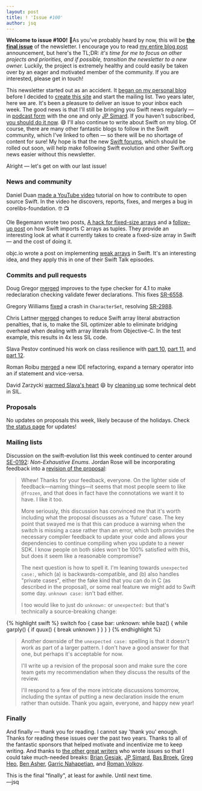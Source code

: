 ```yaml
---
layout: post
title: ! 'Issue #100'
author: jsq
---
```


**Welcome to issue #100!** 🎉As you've probably heard by now, this will be [**the final issue**](https://www.jessesquires.com/blog/swift-weekly-brief-hiatus/) of the newsletter. I encourage you to read [my entire blog post](https://www.jessesquires.com/blog/swift-weekly-brief-hiatus/) announcement, but here's the TL;DR: *it's time for me to focus on other projects and priorities, and if possible, transition the newsletter to a new owner.* Luckily, the project is extremely healthy and could easily be taken over by an eager and motivated member of the community. If you are interested, please get in touch!

This newsletter started out as an accident. It [began on my personal blog](https://www.jessesquires.com/blog/swift-open-source/) before I decided to [create this site](https://www.jessesquires.com/blog/new-weekly-brief/) and start the mailing list. Two years later, here we are. It's been a pleasure to deliver an issue to your inbox each week. The good news is that I'll still be bringing you Swift news regularly &mdash; in [podcast form](https://spec.fm/podcasts/swift-unwrapped) with the one and only [JP Simard](https://twitter.com/simjp). If you haven't subscribed, [you should do it now](https://itunes.apple.com/us/podcast/swift-unwrapped/id1209817203). 😄 I'll also continue to write about Swift on my blog. Of course, there are many other fantastic blogs to follow in the Swift community, which I've linked to often &mdash; so there will be no shortage of content for sure! My hope is that the new [Swift forums](https://forums.swift.org/t/discourse-rollout-re-schedule/7258), which should be rolled out soon, will help make following Swift evolution and other Swift.org news easier without this newsletter.

Alright &mdash; let's get on with our last issue!

<!--excerpt-->

### News and community

Daniel Duan [made a YouTube video](https://duan.ca/2017/12/23/contributing-to-open-source-foundation/) tutorial on how to contribute to open source Swift. In the video he discovers, reports, fixes, and merges a bug in corelibs-foundation. 🤓 📺

Ole Begemann wrote two posts, [A hack for fixed-size arrays](https://oleb.net/blog/2017/12/fixed-size-arrays/) and a [follow-up post](https://oleb.net/blog/2017/12/swift-imports-fixed-size-c-arrays-as-tuples/) on how Swift imports C arrays as tuples. They provide an interesting look at what it currently takes to create a fixed-size array in Swift &mdash; and the cost of doing it.

objc.io wrote a post on implementing [weak arrays](https://www.objc.io/blog/2017/12/28/weak-arrays/) in Swift. It's an interesting idea, and they apply this in one of their Swift Talk episodes.

### Commits and pull requests

Doug Gregor [merged](https://github.com/apple/swift/pull/13657) improves to the type checker for 4.1 to make redeclaration checking validate fewer declarations. This fixes [SR-6558](https://bugs.swift.org/browse/SR-6558).

Gregory Williams [fixed](https://github.com/apple/swift/pull/13676) a crash in `CharacterSet`, resolving [SR-2988](https://bugs.swift.org/browse/SR-2988).

Chris Lattner [merged](https://github.com/apple/swift/pull/13665) changes to reduce Swift array literal abstraction penalties, that is, to make the SIL optimizer able to eliminate bridging overhead when dealing with array literals from Objective-C. In the test example, this results in 4x less SIL code.

Slava Pestov continued his work on class resilience with [part 10](https://github.com/apple/swift/pull/13687), [part 11](https://github.com/apple/swift/pull/13689), and [part 12](https://github.com/apple/swift/pull/13718).

Roman Roibu [merged](https://github.com/apple/swift/pull/12554) a new IDE refactoring, expand a ternary operator into an if statement and vice-versa.

David Zarzycki [warmed Slava's heart](https://twitter.com/slava_pestov/status/946197170658541568) 😄 by [cleaning up](https://github.com/apple/swift/pull/13628) some technical debt in SIL.

### Proposals

No updates on proposals this week, likely because of the holidays. Check [the status page](https://apple.github.io/swift-evolution/) for updates!

### Mailing lists

Discussion on the swift-evolution list this week continued to center around [SE-0192](https://github.com/apple/swift-evolution/blob/master/proposals/0192-non-exhaustive-enums.md): *Non-Exhaustive Enums*. Jordan Rose will be incorporating feedback into a [revision of the proposal](https://lists.swift.org/pipermail/swift-evolution/Week-of-Mon-20180101/042480.html):

> Whew! Thanks for your feedback, everyone. On the lighter side of feedback—naming things—it seems that most people seem to like `@frozen`, and that does in fact have the connotations we want it to have. I like it too.
>
> More seriously, this discussion has convinced me that it's worth including what the proposal discusses as a 'future' case. The key point that swayed me is that this can produce a warning when the switch is missing a case rather than an error, which both provides the necessary compiler feedback to update your code and allows your dependencies to continue compiling when you update to a newer SDK. I know people on both sides won't be 100% satisfied with this, but does it seem like a reasonable compromise?
>
> The next question is how to spell it. I'm leaning towards `unexpected case:`, which (a) is backwards-compatible, and (b) also handles "private cases", either the fake kind that you can do in C (as described in the proposal), or some real feature we might add to Swift some day. `unknown case:` isn't bad either.
>
> I too would like to just do `unknown:` or `unexpected:` but that's technically a source-breaking change:

{% highlight swift %}
switch foo {
case bar:
  unknown:
  while baz() {
    while garply() {
      if quux() {
        break unknown
      }
    }
  }
}
{% endhighlight %}

> Another downside of the `unexpected case:` spelling is that it doesn't work as part of a larger pattern. I don't have a good answer for that one, but perhaps it's acceptable for now.
>
> I'll write up a revision of the proposal soon and make sure the core team gets my recommendation when they discuss the results of the review.
>
> I'll respond to a few of the more intricate discussions tomorrow, including the syntax of putting a new declaration inside the enum rather than outside. Thank you again, everyone, and happy new year!

### Finally

And finally &mdash; thank you for reading. I cannot say 'thank you' enough. Thanks for reading these issues over the past two years. Thanks to all of the fantastic sponsors that helped motivate and incentivize me to keep writing. And thanks to [the other great writers](https://swiftweeklybrief.com/authors/) who wrote issues so that I could take much-needed breaks: [Brian Gesiak](https://twitter.com/modocache), [JP Simard](https://twitter.com/simjp), [Bas Broek](https://twitter.com/BasThomas), [Greg Heo](https://twitter.com/gregheo), [Ben Asher](https://twitter.com/benasher44), [Garric Nahapetian](https://twitter.com/garricn), and [Roman Volkov](https://twitter.com/volkovre).

This is the final "finally", at least for awhile. Until next time. <br/>&mdash;jsq
